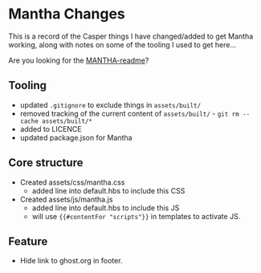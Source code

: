 # Mantha Changes

This is a record of the Casper things I have changed/added to get Mantha working, along with notes on some of the tooling I used to get here...

Are you looking for the [MANTHA-readme](README.md)?


## Tooling

* updated ``.gitignore`` to exclude things in ``assets/built/``
* removed tracking of the current content of ``assets/built/`` - ``git rm --cache assets/built/*``
* added to LICENCE
* updated package.json for Mantha

## Core structure

* Created assets/css/mantha.css
  * added line into default.hbs to include this CSS
* Created assets/js/mantha.js
  * added line into default.hbs to include this JS
  * will use `{{#contentFor "scripts"}}` in templates to activate JS.


## Feature

* Hide link to ghost.org in footer.